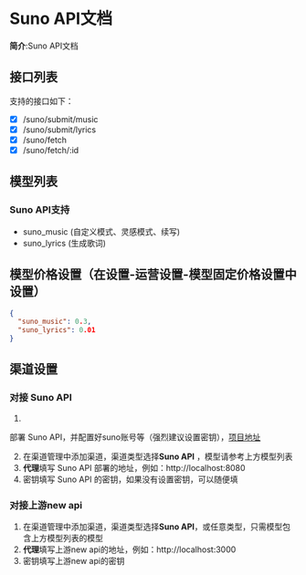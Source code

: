 # Suno API文档

**简介**:Suno API文档

## 接口列表
支持的接口如下：
+ [x] /suno/submit/music
+ [x] /suno/submit/lyrics
+ [x] /suno/fetch
+ [x] /suno/fetch/:id

## 模型列表

### Suno API支持

- suno_music (自定义模式、灵感模式、续写)
- suno_lyrics (生成歌词)


## 模型价格设置（在设置-运营设置-模型固定价格设置中设置）
```json
{
  "suno_music": 0.3,
  "suno_lyrics": 0.01
}
```

## 渠道设置

### 对接 Suno API

1.
部署 Suno API，并配置好suno账号等（强烈建议设置密钥），[项目地址](https://github.com/Suno-API/Suno-API)

2. 在渠道管理中添加渠道，渠道类型选择**Suno API**
   ，模型请参考上方模型列表
3. **代理**填写 Suno API 部署的地址，例如：http://localhost:8080
4. 密钥填写 Suno API 的密钥，如果没有设置密钥，可以随便填

### 对接上游new api

1. 在渠道管理中添加渠道，渠道类型选择**Suno API**，或任意类型，只需模型包含上方模型列表的模型
2. **代理**填写上游new api的地址，例如：http://localhost:3000
3. 密钥填写上游new api的密钥